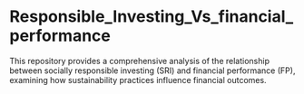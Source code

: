 # Responsible_Investing_Vs_financial_performance
This repository provides a comprehensive analysis of the relationship between socially responsible investing (SRI) and financial performance (FP), examining how sustainability practices influence financial outcomes. 
